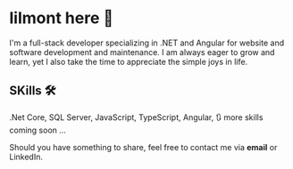 # lilmont here 👋
I'm a full-stack developer specializing in .NET and Angular for website and software development and maintenance.
I am always eager to grow and learn, yet I also take the time to appreciate the simple joys in life.

## SKills 🛠️
.Net Core, SQL Server, JavaScript, TypeScript, Angular, 🔃 more skills coming soon ...

 Should you have something to share, feel free to contact me via **email** or LinkedIn.
